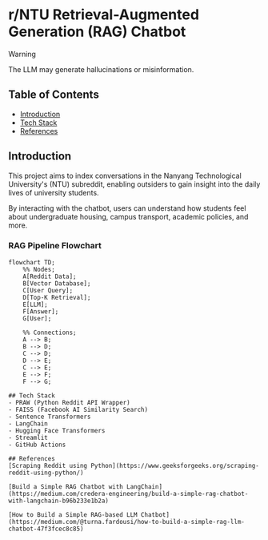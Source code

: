 # r/NTU Retrieval-Augmented Generation (RAG) Chatbot

> [!WARNING]
> The LLM may generate hallucinations or misinformation.

## Table of Contents
- [Introduction](#introduction)
- [Tech Stack](#tech-stack)
- [References](#references)
## Introduction
This project aims to index conversations in the Nanyang Technological University's (NTU) subreddit, enabling outsiders to gain insight into the daily lives of university students.

By interacting with the chatbot, users can understand how students feel about undergraduate housing, campus transport, academic policies, and more.

### RAG Pipeline Flowchart

```mermaid 
flowchart TD;
    %% Nodes;
    A[Reddit Data];
    B[Vector Database];
    C[User Query];
    D[Top-K Retrieval];
    E[LLM];
    F[Answer];
    G[User];

    %% Connections;
    A --> B;
    B --> D;
    C --> D;
    D --> E;
    C --> E;
    E --> F;
    F --> G;

## Tech Stack
- PRAW (Python Reddit API Wrapper)
- FAISS (Facebook AI Similarity Search)
- Sentence Transformers
- LangChain
- Hugging Face Transformers
- Streamlit
- GitHub Actions
  
## References
[Scraping Reddit using Python](https://www.geeksforgeeks.org/scraping-reddit-using-python/)

[Build a Simple RAG Chatbot with LangChain](https://medium.com/credera-engineering/build-a-simple-rag-chatbot-with-langchain-b96b233e1b2a)

[How to Build a Simple RAG-based LLM Chatbot](https://medium.com/@turna.fardousi/how-to-build-a-simple-rag-llm-chatbot-47f3fcec8c85)
